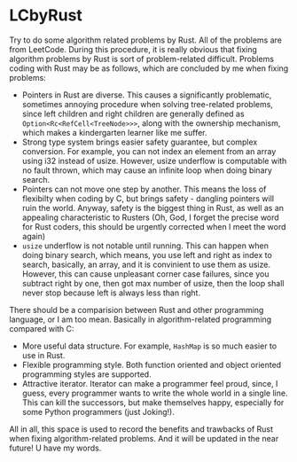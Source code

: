 # LCbyRust
Try to do some algorithm related problems by Rust. All of the problems are from LeetCode.
During this procedure, it is really obvious that fixing algorithm problems by Rust is sort of problem-related difficult. 
Problems coding with Rust may be as follows, which are concluded by me when fixing problems:
- Pointers in Rust are diverse. This causes a significantly problematic, sometimes annoying procedure when solving tree-related problems, since left children and right children are generally defined as `Option<Rc<RefCell<TreeNode>>>`, along with the ownership mechanism, which makes a kindergarten learner like me suffer. 
- Strong type system brings easier safety guarantee, but complex conversion. For example, you can not index an element from an array using i32 instead of usize. However, usize underflow is computable with no fault thrown, which may cause an infinite loop when doing binary search. 
- Pointers can not move one step by another. This means the loss of flexibilty when coding by C, but brings safety - dangling pointers will ruin the world. Anyway, safety is the biggest thing in Rust, as well as an appealing characteristic to Rusters (Oh, God, I forget the precise word for Rust coders, this should be urgently corrected when I meet the word again)
- `usize` underflow is not notable until running. This can happen when doing binary search, which means, you use left and right as index to search, basically, an array, and it is convinient to use them as usize. However, this can cause unpleasant corner case failures, since you subtract right by one, then got max number of usize, then the loop shall never stop because left is always less than right.

There should be a comparision between Rust and other programming language, or I am too mean. Basically in algorithm-related programming compared with C:
- More useful data structure. For example, `HashMap` is so much easier to use in Rust.
- Flexible programming style. Both function oriented and object oriented programming styles are supported.
- Attractive iterator. Iterator can make a programmer feel proud, since, I guess, every programmer wants to write the whole world in a single line. This can kill the successors, but make themselves happy, especially for some Python programmers (just Joking!).

All in all, this space is used to record the benefits and trawbacks of Rust when fixing algorithm-related problems. And it will be updated in the near future! U have my words.
